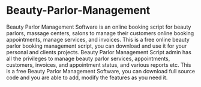 # Beauty-Parlor-Management
Beauty Parlor Management Software is an online booking script for beauty parlors, massage centers, salons to manage their customers online booking appointments, manage services, and invoices. This is a free online beauty parlor booking management script, you can download and use it for your personal and clients projects. Beauty Parlor Management Script admin has all the privileges to manage beauty parlor services, appointments, customers, invoices, and appointment status, and various reports etc. This is a free Beauty Parlor Management Software, you can download full source code and you are able to add, modify the features as you need it.
